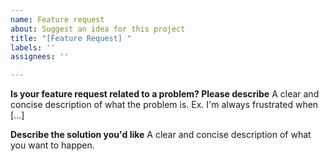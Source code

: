```yaml
---
name: Feature request
about: Suggest an idea for this project
title: "[Feature Request] "
labels: ''
assignees: ''

---
```


**Is your feature request related to a problem? Please describe**
A clear and concise description of what the problem is. Ex. I'm always frustrated when [...]

**Describe the solution you'd like**
A clear and concise description of what you want to happen.
